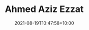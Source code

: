 ---
date: "2021-08-19T10:47:58+10:00"
draft: false
image: images/team/aziz.jpeg
site: https://ise.rutgers.edu/ahmed-aziz-ezzat
title: Ahmed Aziz Ezzat
jobtitle: Rutgers University
weight: 3
---